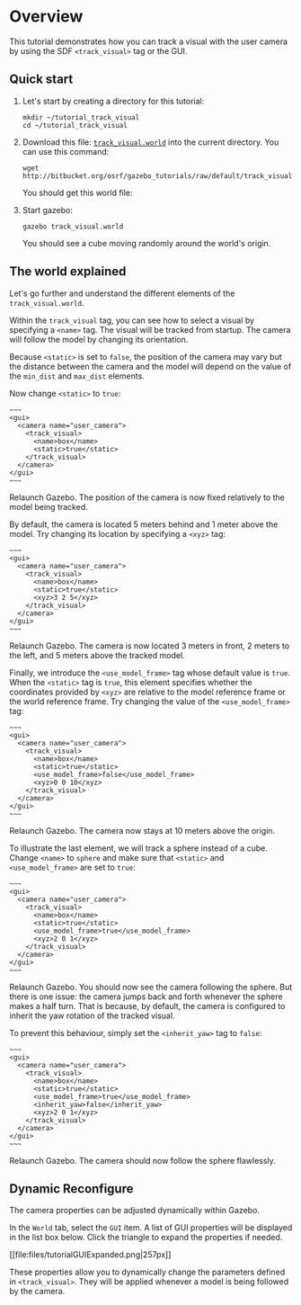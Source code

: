# Overview

This tutorial demonstrates how you can track a visual with the user camera by
using the SDF `<track_visual>` tag or the GUI.

## Quick start

1. Let's start by creating a directory for this tutorial:

    ~~~
    mkdir ~/tutorial_track_visual
    cd ~/tutorial_track_visual
    ~~~

2. Download this file:
[`track_visual.world`](http://bitbucket.org/osrf/gazebo_tutorials/raw/default/track_visual/files/track_visual.world)
into the current directory. You can use this command:

    ~~~
    wget http://bitbucket.org/osrf/gazebo_tutorials/raw/default/track_visual/files/track_visual.world
    ~~~

    You should get this world file:

    <include src='http://bitbucket.org/osrf/gazebo_tutorials/raw/default/track_visual/files/track_visual.world' />

3. Start gazebo:

    ~~~
    gazebo track_visual.world
    ~~~

    You should see a cube moving randomly around the world's origin.

## The world explained

Let's go further and understand the different elements of the `track_visual.world`.

<include from='/    <gui/' to='/</name>/' src='http://bitbucket.org/osrf/gazebo_tutorials/raw/default/track_visual/files/track_visual.world' />

Within the `track_visual` tag, you can see how to select a visual by specifying a `<name>` tag. The visual will be tracked from startup. The camera will follow the model by changing its orientation.

<include from='/    <static/' to='/</max_dist>/' src='http://bitbucket.org/osrf/gazebo_tutorials/raw/default/track_visual/files/track_visual.world' />

Because `<static>` is set to `false`, the position of the camera may vary but the distance between the camera and the model will depend on the value of the `min_dist` and `max_dist` elements.

Now change `<static>` to `true`:

    ~~~
    <gui>
      <camera name="user_camera">
        <track_visual>
          <name>box</name>
          <static>true</static>
        </track_visual>
      </camera>
    </gui>
    ~~~

Relaunch Gazebo. The position of the camera is now fixed relatively to the model being tracked.

By default, the camera is located 5 meters behind and 1 meter above the model. Try changing its location by specifying a `<xyz>` tag:

    ~~~
    <gui>
      <camera name="user_camera">
        <track_visual>
          <name>box</name>
          <static>true</static>
          <xyz>3 2 5</xyz>
        </track_visual>
      </camera>
    </gui>
    ~~~

Relaunch Gazebo. The camera is now located 3 meters in front, 2 meters to the left, and 5 meters above the tracked model.

Finally, we introduce the `<use_model_frame>` tag whose default value is `true`. When the `<static>` tag is `true`, this element specifies whether the coordinates provided by `<xyz>` are relative to the model reference frame or the world reference frame. Try changing the value of the `<use_model_frame>` tag:

    ~~~
    <gui>
      <camera name="user_camera">
        <track_visual>
          <name>box</name>
          <static>true</static>
          <use_model_frame>false</use_model_frame>
          <xyz>0 0 10</xyz>
        </track_visual>
      </camera>
    </gui>
    ~~~

Relaunch Gazebo. The camera now stays at 10 meters above the origin.

To illustrate the last element, we will track a sphere instead of a cube. Change `<name>` to `sphere` and make sure that `<static>` and `<use_model_frame>` are set to `true`:

    ~~~
    <gui>
      <camera name="user_camera">
        <track_visual>
          <name>box</name>
          <static>true</static>
          <use_model_frame>true</use_model_frame>
          <xyz>2 0 1</xyz>
        </track_visual>
      </camera>
    </gui>
    ~~~

Relaunch Gazebo. You should now see the camera following the sphere. But there is one issue: the camera jumps back and forth whenever the sphere makes a half turn. That is because, by default, the camera is configured to inherit the yaw rotation of the tracked visual.

To prevent this behaviour, simply set the `<inherit_yaw>` tag to `false`:

    ~~~
    <gui>
      <camera name="user_camera">
        <track_visual>
          <name>box</name>
          <static>true</static>
          <use_model_frame>true</use_model_frame>
          <inherit_yaw>false</inherit_yaw>
          <xyz>2 0 1</xyz>
        </track_visual>
      </camera>
    </gui>
    ~~~

Relaunch Gazebo. The camera should now follow the sphere flawlessly.

## Dynamic Reconfigure

The camera properties can be adjusted dynamically within Gazebo.

In the `World` tab, select the `GUI` item. A list of GUI properties will be displayed in the list box below. Click the triangle to expand the properties if needed.

[[file:files/tutorialGUIExpanded.png|257px]]

These properties allow you to dynamically change the parameters defined in `<track_visual>`. They will be applied whenever a model is being followed by the camera.
